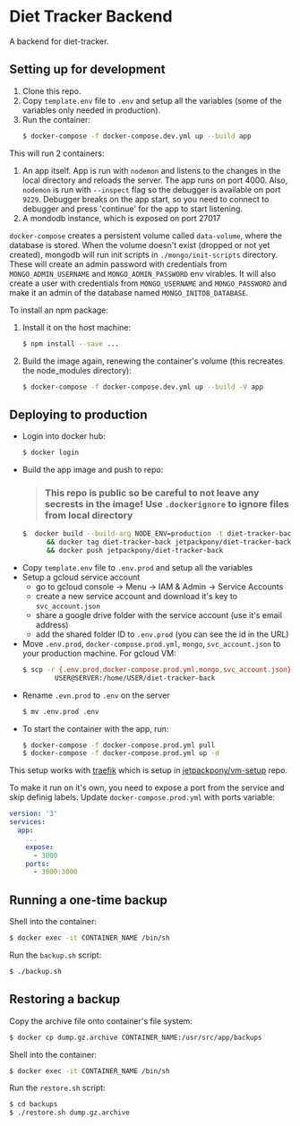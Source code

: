 # Diet Tracker Backend

A backend for diet-tracker.

## Setting up for development

  1. Clone this repo.
  2. Copy `template.env` file to `.env` and setup all the variables (some of the variables only needed in production).
  3. Run the container:
      ```bash
      $ docker-compose -f docker-compose.dev.yml up --build app
      ```

This will run 2 containers:

  1. An app itself. App is run with `nodemon` and listens to the changes in the local directory and reloads the server. The app runs on port 4000. Also, `nodemon` is run with `--inspect` flag so the debugger is available on port `9229`. Debugger breaks on the app start, so you need to connect to debugger and press 'continue' for the app to start listening.
  2. A mondodb instance, which is exposed on port 27017

`docker-compose` creates a persistent volume called `data-volume`, where the database is stored. When the volume doesn't exist (dropped or not yet created), mongodb will run init scripts in `./mongo/init-scripts` directory. These will create an admin password with credentials from `MONGO_ADMIN_USERNAME` and `MONGO_ADMIN_PASSWORD` env virables. It will also create a user with credentials from `MONGO_USERNAME` and `MONGO_PASSWORD` and make it an admin of the database named `MONGO_INITDB_DATABASE`.

To install an npm package:
  1. Install it on the host machine:
      ```bash
      $ npm install --save ...
      ```
  2. Build the image again, renewing the container's volume (this recreates the node_modules directory):
      ```bash
      $ docker-compose -f docker-compose.dev.yml up --build -V app
      ```

## Deploying to production

* Login into docker hub:
  ```bash
  $ docker login
  ```
* Build the app image and push to repo:
  > ### This repo is public so be careful to not leave any secrests in the image! Use `.dockerignore` to ignore files from local directory
  ```bash
  $  docker build --build-arg NODE_ENV=production -t diet-tracker-back . \
        && docker tag diet-tracker-back jetpackpony/diet-tracker-back \
        && docker push jetpackpony/diet-tracker-back
  ```
* Copy `template.env` file to `.env.prod` and setup all the variables
* Setup a gcloud service account
  * go to gcloud console -> Menu -> IAM & Admin -> Service Accounts
  * create a new service account and download it's key to `svc_account.json`
  * share a google drive folder with the service account (use it's email address)
  * add the shared folder ID to `.env.prod` (you can see the id in the URL)
* Move `.env.prod`, `docker-compose.prod.yml`, `mongo`, `svc_account.json`
to your production machine. For gcloud VM:
  ```bash
  $ scp -r {.env.prod,docker-compose.prod.yml,mongo,svc_account.json} \
          USER@SERVER:/home/USER/diet-tracker-back
  ```
* Rename `.evn.prod` to `.env` on the server
  ```bash
  $ mv .env.prod .env
  ```
* To start the container with the app, run:
  ```bash
  $ docker-compose -f docker-compose.prod.yml pull
  $ docker-compose -f docker-compose.prod.yml up -d
  ```
This setup works with [traefik](https://docs.traefik.io/user-guide/docker-and-lets-encrypt/) which is setup in [jetpackpony/vm-setup](https://github.com/jetpackpony/vm-setup) repo.

To make it run on it's own, you need to expose a port from the service and skip definig labels. Update `docker-compose.prod.yml` with ports variable:
```yml
version: '3'
services:
  app:
    ...
    expose:
      - 3000
    ports:
      - 3000:3000
```
## Running a one-time backup

  Shell into the container:

  ```bash
  $ docker exec -it CONTAINER_NAME /bin/sh
  ```

  Run the `backup.sh` script:

  ```bash
  $ ./backup.sh
  ```

## Restoring a backup

  Copy the archive file onto container's file system:

  ```bash
  $ docker cp dump.gz.archive CONTAINER_NAME:/usr/src/app/backups
  ```

  Shell into the container:

  ```bash
  $ docker exec -it CONTAINER_NAME /bin/sh
  ```

  Run the `restore.sh` script:

  ```bash
  $ cd backups
  $ ./restore.sh dump.gz.archive
  ```